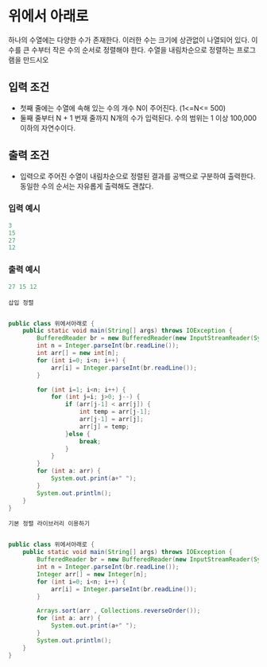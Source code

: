 # 위에서 아래로

하나의 수열에는 다양한 수가 존재한다. 이러한 수는 크기에 상관없이 나열되어 있다. 이 수를 큰 수부터
작은 수의 순서로 정렬해야 한다. 수열을 내림차순으로 정렬하는 프로그램을 만드시오

## 입력 조건 
- 첫째 줄에는 수열에 속해 있는 수의 개수 N이 주어진다. (1<=N<= 500)
- 둘째 줄부터 N + 1 번재 줄까지 N개의 수가 입력된다. 수의 범위는 1 이상 100,000 이하의 자연수이다.

## 출력 조건 
- 입력으로 주어진 수열이 내림차순으로 정렬된 결과를 공백으로 구분하여 출력한다. 
동일한 수의 순서는 자유롭게 출력해도 괜찮다.


### 입력 예시
```java
3
15
27
12
```

### 출력 예시
```java
27 15 12
```


`삽입 정렬`

```java

public class 위에서아래로 {
    public static void main(String[] args) throws IOException {
        BufferedReader br = new BufferedReader(new InputStreamReader(System.in));
        int n = Integer.parseInt(br.readLine());
        int arr[] = new int[n];
        for (int i=0; i<n; i++) {
            arr[i] = Integer.parseInt(br.readLine());
        }

        for (int i=1; i<n; i++) {
            for (int j=i; j>0; j--) {
                if (arr[j-1] < arr[j]) {
                    int temp = arr[j-1];
                    arr[j-1] = arr[j];
                    arr[j] = temp;
                }else {
                    break;
                }
            }
        }
        for (int a: arr) {
            System.out.print(a+" ");
        }
        System.out.println();
    }
}

```

`기본 정렬 라이브러리 이용하기`

```java

public class 위에서아래로 {
    public static void main(String[] args) throws IOException {
        BufferedReader br = new BufferedReader(new InputStreamReader(System.in));
        int n = Integer.parseInt(br.readLine());
        Integer arr[] = new Integer[n];
        for (int i=0; i<n; i++) {
            arr[i] = Integer.parseInt(br.readLine());
        }

        Arrays.sort(arr , Collections.reverseOrder());
        for (int a: arr) {
            System.out.print(a+" ");
        }
        System.out.println();
    }
}

```